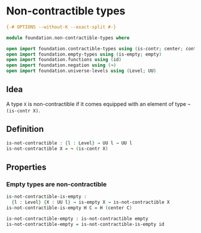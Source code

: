 # Non-contractible types

```agda
{-# OPTIONS --without-K --exact-split #-}

module foundation.non-contractible-types where

open import foundation.contractible-types using (is-contr; center; contraction)
open import foundation.empty-types using (is-empty; empty)
open import foundation.functions using (id)
open import foundation.negation using (¬)
open import foundation.universe-levels using (Level; UU)
```

## Idea

A type `X` is non-contractible if it comes equipped with an element of type `¬ (is-contr X)`.

## Definition

```agda
is-not-contractible : {l : Level} → UU l → UU l
is-not-contractible X = ¬ (is-contr X)
```

## Properties

### Empty types are non-contractible

```agda
is-not-contractible-is-empty :
  {l : Level} {X : UU l} → is-empty X → is-not-contractible X
is-not-contractible-is-empty H C = H (center C)

is-not-contractible-empty : is-not-contractible empty
is-not-contractible-empty = is-not-contractible-is-empty id
```
